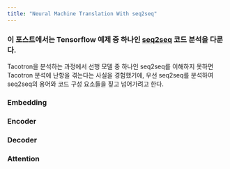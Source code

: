 ```yaml
---
title: "Neural Machine Translation With seq2seq"
---
```


### 이 포스트에서는 Tensorflow 예제 중 하나인 [**seq2seq**](https://github.com/tensorflow/nmt) 코드 분석을 다룬다.
Tacotron을 분석하는 과정에서 선행 모델 중 하나인 seq2seq를 이해하지 못하면 Tacotron 분석에 난항을 겪는다는 사실을 경험했기에, 우선 seq2seq를 분석하여 
seq2seq의 용어와 코드 구성 요소들을 짚고 넘어가려고 한다.

### Embedding

### Encoder

### Decoder

### Attention

